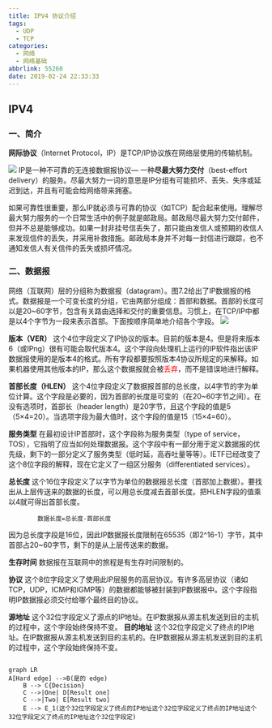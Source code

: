 ```yaml
---
title: IPV4 协议介绍
tags:
  - UDP
  - TCP
categories:
  - 网络
  - 网络基础
abbrlink: 55260
date: 2019-02-24 22:33:33
---
```


## IPV4


### 一、简介
**网际协议**（Internet Protocol，IP）是TCP/IP协议族在网络层使用的传输机制。

![](https://sweetm-1256061026.cos.ap-beijing.myqcloud.com/blog/20190315112120.png)
IP是一种不可靠的无连接数据报协议—  一种**尽最大努力交付**（best-effort delivery）的服务。尽最大努力一词的意思是IP分组有可能损坏、丢失、失序或延迟到达，并且有可能会给网络带来拥塞。

如果可靠性很重要，那么IP就必须与可靠的协议（如TCP）配合起来使用。理解尽最大努力服务的一个日常生活中的例子就是邮政局。邮政局尽最大努力交付邮件，但并不总是能够成功。如果一封非挂号信丢失了，那只能由发信人或预期的收信人来发现信件的丢失，并采用补救措施。邮政局本身并不对每一封信进行跟踪，也不通知发信人有关信件的丢失或损坏情况。

### 二、数据报
网络（互联网）层的分组称为数据报（datagram）。图7.2给出了IP数据报的格式。数据报是一个可变长度的分组，它由两部分组成：首部和数据。首部的长度可以是20~60字节，包含有关路由选择和交付的重要信息。习惯上，在TCP/IP中都是以4个字节为一段来表示首部。下面按顺序简单地介绍各个字段。
![](https://sweetm-1256061026.cos.ap-beijing.myqcloud.com/blog/20190315112916.png)

**版本（VER）** 这个4位字段定义了IP协议的版本。目前的版本是4。但是将来版本6（或IPng）很有可能会取代版本4。这个字段向处理机上运行的IP软件指出该IP数据报使用的是版本4的格式。所有字段都要按照版本4协议所规定的来解释。如果机器使用其他版本的IP，那么这个数据报就会被<font color=red>丢弃</font>，而不是错误地进行解释。

**首部长度（HLEN）**  这个4位字段定义了数据报首部的总长度，以4字节的字为单位计算。这个字段是必要的，因为首部的长度是可变的（在20~60字节之间）。在没有选项时，首部长（header length）是20字节，且这个字段的值是5（5×4=20）。当选项字段为最大值时，这个字段的值是15（15×4=60）。

**服务类型**  在最初设计IP首部时，这个字段称为服务类型（type of service，TOS），它指明了应当如何处理数据报。这个字段中有一部分用于定义数据报的优先级，剩下的一部分定义了服务类型（低时延，高吞吐量等等）。IETF已经改变了这个8位字段的解释，现在它定义了一组区分服务（differentiated services）。

**总长度**  这个16位字段定义了以字节为单位的数据报总长度（首部加上数据）。要找出从上层传送来的数据的长度，可以用总长度减去首部长度。把HLEN字段的值乘以4就可得出首部长度。

			数据长度=总长度-首部长度

因为总长度字段是16位，因此IP数据报长度限制在65535（即2^16-1）字节，其中首部占20~60字节，剩下的是从上层传送来的数据。

**生存时间**  数据报在互联网中的旅程是有生存时间限制的。

**协议**  这个8位字段定义了使用此IP层服务的高层协议。有许多高层协议（诸如TCP，UDP，ICMP和IGMP等）的数据都能够被封装到IP数据报中。这个字段指明IP数据报必须交付给哪个最终目的协议。

**源地址**  这个32位字段定义了源点的IP地址。在IP数据报从源主机发送到目的主机的过程中，这个字段始终保持不变。
**目的地址**  这个32位字段定义了终点的IP地址。在IP数据报从源主机发送到目的主机的。在IP数据报从源主机发送到目的主机的过程中，这个字段始终保持不变。


```mermaid

graph LR
A[Hard edge] -->B(是的 edge)
    B --> C{Decision}
    C -->|One| D[Result one]
    C -->|Two| E[Result two] 
    E --> E_1(这个32位字段定义了终点的IP地址这个32位字段定义了终点的IP地址这个32位字段定义了终点的IP地址这个32位字段定)
```
